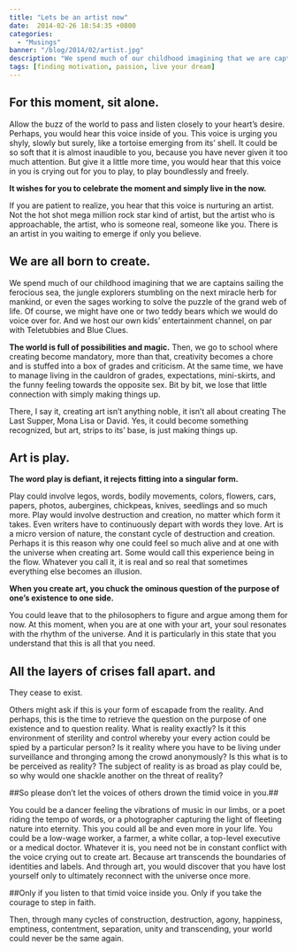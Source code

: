 ```yaml
---
title: "Lets be an artist now"
date:  2014-02-26 18:54:35 +0800
categories:
  - "Musings"
banner: "/blog/2014/02/artist.jpg"
description: "We spend much of our childhood imagining that we are captains sailing the ferocious sea, the jungle explorers stumbling on the next miracle herb for mankind, or even the sages working to solve the puzzle of the grand web of life."
tags: [finding motivation, passion, live your dream]
---
```

## For this moment, sit alone.

Allow the buzz of the world to pass and listen closely to your heart’s desire. Perhaps, you would hear this voice inside of you. This voice is urging you shyly, slowly but surely, like a tortoise emerging from its’ shell. It could be so soft that it is almost inaudible to you, because you have never given it too much attention. But give it a little more time, you would hear that this voice in you is crying out for you to play, to play boundlessly and freely.

**It wishes for you to celebrate the moment and simply live in the now.**

If you are patient to realize, you hear that this voice is nurturing an artist. Not the hot shot mega million rock star kind of artist, but the artist who is approachable, the artist, who is someone real, someone like you. There is an artist in you waiting to emerge if only you believe.

## We are all born to create.
We spend much of our childhood imagining that we are captains sailing the ferocious sea, the jungle explorers stumbling on the next miracle herb for mankind, or even the sages working to solve the puzzle of the grand web of life. Of course, we might have one or two teddy bears which we would do voice over for. And we host our own kids’ entertainment channel, on par with Teletubbies and Blue Clues.

**The world is full of possibilities and magic.**
Then, we go to school where creating become mandatory, more than that, creativity becomes a chore and is stuffed into a box of grades and criticism. At the same time, we have to manage living in the cauldron of grades, expectations, mini-skirts, and the funny feeling towards the opposite sex. Bit by bit, we lose that little connection with simply making things up.

There, I say it, creating art isn’t anything noble, it isn’t all about creating The Last Supper, Mona Lisa or David. Yes, it could become something recognized, but art, strips to its’ base, is just making things up.

## Art is play.
**The word play is defiant, it rejects fitting into a singular form.**

Play could involve legos, words, bodily movements, colors, flowers, cars, papers, photos, aubergines, chickpeas, knives, seedlings and so much more. Play would involve destruction and creation, no matter which form it takes. Even writers have to continuously depart with words they love. Art is a micro version of nature, the constant cycle of destruction and creation. Perhaps it is this reason why one could feel so much alive and at one with the universe when creating art. Some would call this experience being in the flow. Whatever you call it, it is real and so real that sometimes everything else becomes an illusion.

**When you create art, you chuck the ominous question of the purpose of one’s existence to one side.**

You could leave that to the philosophers to figure and argue among them for now. At this moment, when you are at one with your art, your soul resonates with the rhythm of the universe. And it is particularly in this state that you understand that this is all that you need.

## All the layers of crises fall apart. and

They cease to exist.

Others might ask if this is your form of escapade from the reality. And perhaps, this is the time to retrieve the question on the purpose of one existence and to question reality. What is reality exactly? Is it this environment of sterility and control whereby your every action could be spied by a particular person? Is it reality where you have to be living under surveillance and thronging among the crowd anonymously? Is this what is to be perceived as reality? The subject of reality is as broad as play could be, so why would one shackle another on the threat of reality?

##So please don’t let the voices of others drown the timid voice in you.##

You could be a dancer feeling the vibrations of music in our limbs, or a poet riding the tempo of words, or a photographer capturing the light of fleeting nature into eternity. This you could all be and even more in your life. You could be a low-wage worker, a farmer, a white collar, a top-level executive or a medical doctor. Whatever it is, you need not be in constant conflict with the voice crying out to create art. Because art transcends the boundaries of identities and labels. And through art, you would discover that you have lost yourself only to ultimately reconnect with the universe once more.

##Only if you listen to that timid voice inside you.
Only if you take the courage to step in faith.

Then, through many cycles of construction, destruction, agony, happiness, emptiness, contentment, separation, unity and transcending, your world could never be the same again.
